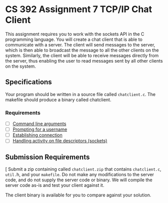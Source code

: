 # CS 392 Assignment 7 TCP/IP Chat Client

This assignment requires you to work with the sockets API in the C programming language. You will create a chat client that is able to communicate with a server. The client will send messages to the server, which is then able to broadcast the message to all the other clients on the system. Similarly, the client will be able to receive messages directly from the server, thus enabling the user to read messages sent by all other clients on the system.

## Specifications

Your program should be written in a source file called `chatclient.c`. The makefile should produce a binary called chatclient.

### Requirements

- [ ] [Command line arguments](https://github.com/justinoboyle/CS392-07/issues/1)
- [ ] [Prompting for a username](https://github.com/justinoboyle/CS392-07/issues/2)
- [ ] [Establishing connection](https://github.com/justinoboyle/CS392-07/issues/3)
- [ ] [Handling activity on file descriptors (sockets)](https://github.com/justinoboyle/CS392-07/issues/4)

## Submission Requirements
[
Submit a zip containing called `chatclient.zip` that contains `chatclient.c`, `util.`h, and your `makefile`. Do not make any modifications to the server code, and do not supply the server code or binary. We will compile the server code as-is and test your client against it.

The client binary is available for you to compare against your solution.